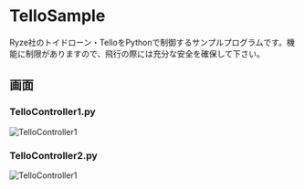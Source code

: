 # TelloSample
Ryze社のトイドローン・TelloをPythonで制御するサンプルプログラムです。機能に制限がありますので、飛行の際には充分な安全を確保して下さい。

## 画面
### TelloController1.py
![TelloController1](https://github.com/midoriit/TelloSample/blob/master/img/sample1.png)

### TelloController2.py
![TelloController1](https://github.com/midoriit/TelloSample/blob/master/img/sample2.png)
